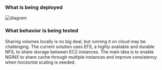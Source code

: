 ### What is being deployed

![diagram](https://github.com/Emerson-Valentim/nginx-cache/assets/69153761/b46501fd-3e89-4ca2-bba4-1d61c392c739)

### What behavior is being tested

Sharing volumes locally is no big deal, but running it on cloud may be challenging. The current solution uses EFS, a highly available and durable NFS, to share storage between EC2 instances. The main idea is to enable NGINX to share cache through multiple instances and improve consistency when horizontal scaling is needed.